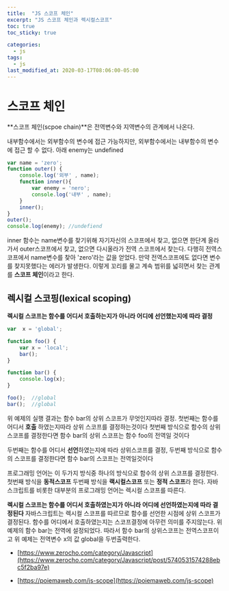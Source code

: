 ```yaml
---
title:  "JS 스코프 체인"
excerpt: "JS 스코프 체인과 렉시컬스코프"
toc: true
toc_sticky: true

categories:
  - js
tags:
  - js
last_modified_at: 2020-03-17T08:06:00-05:00
---
```




# 스코프 체인

**스코프 체인(scpoe chain)**은 전역변수와 지역변수의 관계에서 나온다.

내부함수에서는 외부함수의 변수에 접근 가능하지만, 외부함수에서는 내부함수의 변수에 접근 할 수 없다. 
아래 enemy는 undefined

```js
var name = 'zero';
function outer() {
    console.log('외부' , name);
    function inner(){
        var enemy = 'nero';
        console.log('내부' , name);
    }
    inner();
}
outer();
console.log(enemy); //undefiend
```

inner 함수는 name변수를 찾기위해 자기자신의 스코프에서 찾고, 없으면 한단계 올라가서 outer스코프에서 찾고, 없으면 다시올라가 전역 스코프에서 찾는다. 다행히 전역스코프에서 name변수를 찾아 'zero'라는 값을 얻었다. 만약 전역스코프에도 없다면 변수를 찾지못했다는 에러가 발생한다.
이렇게 꼬리를 물고 계속 범위를 넓히면서 찾는 관계를 **스코프 체인**이라고 한다.

## 렉시컬 스코핑(lexical scoping)

**렉시컬 스코프는 함수를 어디서 호출하는지가 아니라 어디에 선언했는지에 따라 결정**

```js
var  x = 'global';

function foo() {
    var x = 'local';
    bar();
}

function bar() {
    console.log(x);
}

foo();  //global
bar();  //global

```

위 예제의 실행 결과는 함수 bar의 상위 스코프가 무엇인지따라 결정.
첫번째는 함수를 어디서 **호출** 하였는지따라 상위 스코프를 결정하는것이다
첫번째 방식으로 함수의 상위 스코프를 결정한다면 함수 bar의 상위 스코프는 함수 foo의 전역일 것이다

두번째는 함수를 어디서 **선언**하였는지에 따라 상위스코프를 결정,
두번째 방식으로 함수의 스코프를 결정한다면 함수 bar의 스코프는 전역일것이다

프로그래밍 언어는 이 두가지 방식중 하나의 방식으로 함수의 상위 스코프를 결정한다.
첫번째 방식을 **동적스코프** 두번째 방식을 **랙시컬스코프** 또는 **정적 스코프**라 한다.
자바스크립트를 비롯한 대부분의 프로그래밍 언어는 렉시컬 스코프를 따른다.

**렉시컬 스코프는 함수를 어디서 호출하였는지가 아니라 어디에 선언하였는지에 따라 결정된다**
자바스크립트는  렉시컬 스코프를 따르므로 함수를 선언한 시점에 상위 스코프가 결정된다.
함수를 어디에서 호출하였는지는 스코프결정에 아무런 의미를 주지않는다. 위 예제의 함수 bar는 전역에 설정되었다. 따라서 함수 bar의 상위스코프는 전역스코프이고 위 예제는 전역변수 x의 값 global을 두번출력한다.


+ [https://www.zerocho.com/category/Javascript](https://www.zerocho.com/category/Javascript/post/5740531574288ebc5f2ba97e)

+ [https://poiemaweb.com/js-scope](https://poiemaweb.com/js-scope)